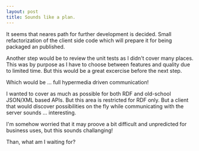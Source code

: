 ```yaml
---
layout: post
title: Sounds like a plan.
---
```


It seems that neares path for further development is decided. Small refactorization of the client side code which will prepare it for being packaged an published.

Another step would be to review the unit tests as I didn't cover many places. This was by purpose as I have to choose between features and quality due to limited time.
But this would be a great excercise before the next step.

Which would be ... full hypermedia driven communication!

I wanted to cover as much as possible for both RDF and old-school JSON/XML based APIs. But this area is restricted for RDF only.
But a client that would discover possibilities on the fly while communicating with the server sounds ... interesting.

I'm somehow worried that it may proove a bit difficult and unpredicted for business uses, but this sounds challanging!

Than, what am I waiting for?